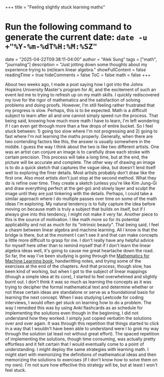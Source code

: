 +++
title = "Feeling slightly stuck learning maths"
# Run the following command to generate the current date: `date -u +"%Y-%m-%dT%H:%M:%SZ"`
date = "2025-04-22T09:38:11-04:00"
author = "Alek Sung"
tags = ["math", "journaling"]
description = "Just jotting down some thoughts about my experience trying to (re)learn linear algebra."
showFullContent = false
readingTime = true
hideComments = false
ToC = false
math = false
+++

 About two weeks ago, I made a post saying how I got into the Johns Hopkins University Master's program for AI, and the excitement of such an event led me to trying to refresh up on my math skills. I quickly rediscovered my love for the rigor of mathematics and the satisfaction of solving problems and doing proofs. However, I'm still feeling rather frustrated that my progress is slow. Perhaps, this is to be expected. Math is a difficult subject to learn after all and one cannot simply speed run the process. That being said, knowing how much more math I have to learn, I'm left wondering if I can even get through more than a few drops of entire bucket. So I feel stuck between: 1) going too slow where I'm not progressing and 2) going to fast where I'm not learning the maths properly. Generally, when there are two contending factors like this, the answer is usually somewhere in the middle. I guess the way I think about the two is like two different artists. One was an artist can conjure an image is to carefully draw each stroke with certain precision. This process will take a long time, but at the end, the picture will be accurate and complete. The other way of drawing an image is to do a quick sketch that captures the vague idea, but doesn't lend itself well to exploring the finer details. Most artists probably don't draw like the first one. Also most artists don't just stop at the second method. What they do is refine over time. They create a sketch (unless you're like Kim Jung-Gi and draw everything perfect at the get-go) and slowly layer and sculpt the image until they are just tinkering with the details. Perhaps, I could take a similar approach where I do multiple passes over time on some of the math ideas I'm exploring. My natural tendency is to fully capture the idea before moving on because math is truly a subject that builds on itself, but if I always give into this tendency, I might not make it very far. Another piece to this is the source of motivation. I like math more so for its potential applicability and not as much for its "intrinsic beauty". That being said, I feel a chasm between linear algebra and machine learning. All I know is that the bridge is there, but at the moment I can't see it and that can make concepts a little more difficult to grasp for me. I don't really have any helpful advice for myself here other than to remind myself that if I don't learn the linear algebra ideas well, it's going to cause me great heartache down the road. So far, the way I've been studying is going through the [Mathematics for Machine Learning book](https://mml-book.github.io/), handwritting notes, and trying some of the exercises at the end of the chapters. And that process, though slow, has been kind of working, but when I got to the subject of linear mappings (though a simple idea at its core), I started to feel overwhelmed and slightly burnt out. I don't think it was so much as learning the concepts as it was trying to decipher the formal mathematical text and determine whether or not these certain ideas are standalone or serve as a foundational basis for learning the next concept. When I was studying Leetcode for coding interviews, I would often get stuck on learning how to do a problem. The way I remedied this was by using Anki flashcards as as schedule for implementing the solutions even though in the beginning, I did not understand how they worked. I simply just copied verbatim the solutions over and over again. It was through this repetition that things started to click in a way that I wouldn't have been able to understand were I to grok my way through the solution (at least not without great effort). The spaced repetition of implementing the solutions, though time consuming, was actually pretty effortless and it felt certain that I would eventually come to a point of understanding. I might deploy the same strategies with learning math. I might start with memorizing the definitions of mathematical ideas and then memorizing the solutions to exercises (if I don't know how to solve them on my own). I'm not sure how effective this strategy will be, but at least I won't feel stuck.
